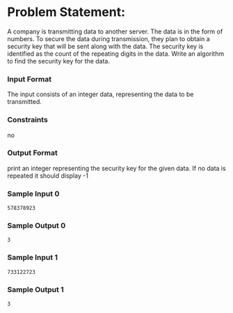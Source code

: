# Problem Statement:

A company is transmitting data to another server. The data is in the form of numbers. To secure the data during transmission, they plan to obtain a security key that will be sent along with the data. The security key is identified as the count of the repeating digits in the data. Write an algorithm to find the security key for the data.

### Input Format

The input consists of an integer data, representing the data to be transmitted.

### Constraints

no

### Output Format

print an integer representing the security key for the given data. If no data is repeated it should display -1

### Sample Input 0
```
578378923
```
### Sample Output 0
```
3
```
### Sample Input 1
```
733122723
```
### Sample Output 1
```
3
```
